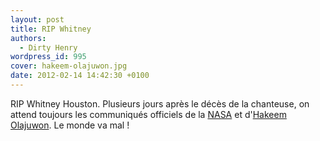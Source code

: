 ```yaml
---
layout: post
title: RIP Whitney
authors:
  - Dirty Henry
wordpress_id: 995
cover: hakeem-olajuwon.jpg
date: 2012-02-14 14:42:30 +0100
---
```


RIP Whitney Houston. Plusieurs jours après le décès de la chanteuse, on attend
toujours les communiqués officiels de la
[NASA](http://www.linternaute.com/histoire/categorie/evenement/46/1/a/47897/apollo_13_houston_on_a_un_probleme.shtml)
et d'[Hakeem Olajuwon](http://youtu.be/CzUv5_YFhPI). Le monde va mal !

